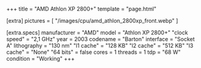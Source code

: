 +++
title     = "AMD Athlon XP 2800+"
template  = "page.html"

[extra]
pictures  = [ "/images/cpu/amd_athlon_2800xp_front.webp" ]

  [extra.specs]
  manufacturer  = "AMD"
  model         = "Athlon XP 2800+"
  "clock speed" = "2,1 GHz"
  year          = 2003
  codename      = "Barton"
  interface     = "Socket A"
  lithography   = "130 nm"
  "l1 cache"    = "128 KB"
  "l2 cache"    = "512 KB"
  "l3 cache"    = "None"
  "64 bits"     = false
  cores         = 1
  threads       = 1
  tdp           = "68 W"
  condition     = "Working"
+++